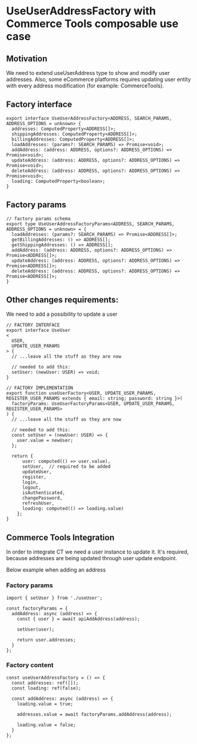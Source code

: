 # UseUserAddressFactory with Commerce Tools composable use case

## Motivation

We need to extend useUserAddress type to show and modify user addresses.
Also, some eCommerce platforms requires updating user entity with every address modification (for example: CommerceTools).

## Factory interface
```TS
export interface UseUserAddressFactory<ADDRESS, SEARCH_PARAMS, ADDRESS_OPTIONS = unknown> {
  addresses: ComputedProperty<ADDRESS[]>;
  shippingAddresses: ComputedProperty<ADDRESS[]>;
  billingAddresses: ComputedProperty<ADDRESS[]>;
  loadAddresses: (params?: SEARCH_PARAMS) => Promise<void>;
  addAddress: (address: ADDRESS, options?: ADDRESS_OPTIONS) => Promise<void>;
  updateAddress: (address: ADDRESS, options?: ADDRESS_OPTIONS) => Promise<void>;
  deleteAddress: (address: ADDRESS, options?: ADDRESS_OPTIONS) => Promise<void>;
  loading: ComputedProperty<boolean>;
}
```

## Factory params
```TS
// factory params schema
export type UseUserAddressFactoryParams<ADDRESS, SEARCH_PARAMS, ADDRESS_OPTIONS = unknown> = {
  loadAddresses: (params?: SEARCH_PARAMS) => Promise<ADDRESS[]>;
  getBillingAddresses: () => ADDRESS[];
  getShippingAddresses: () => ADDRESS[];
  addAddress: (address: ADDRESS, options?: ADDRESS_OPTIONS) => Promise<ADDRESS[]>;
  updateAddress: (address: ADDRESS, options?: ADDRESS_OPTIONS) => Promise<ADDRESS[]>;
  deleteAddress: (address: ADDRESS, options?: ADDRESS_OPTIONS) => Promise<ADDRESS[]>;
}
```

##  Other changes requirements:
We need to add a possibility to update a user
```TS
// FACTORY INTERFACE
export interface UseUser
<
  USER,
  UPDATE_USER_PARAMS
> {
  // ...leave all the stuff as they are now

  // needed to add this:
  setUser: (newUser: USER) => void;
}
```

```TS
// FACTORY IMPLEMENTATION
export function useUserFactory<USER, UPDATE_USER_PARAMS, REGISTER_USER_PARAMS extends { email: string; password: string }>(
  factoryParams: UseUserFactoryParams<USER, UPDATE_USER_PARAMS, REGISTER_USER_PARAMS>
) {
  // ...leave all the stuff as they are now

  // needed to add this:
  const setUser = (newUser: USER) => {
    user.value = newUser;
  };

  return {
      user: computed(() => user.value),
      setUser,  // required to be added
      updateUser,
      register,
      login,
      logout,
      isAuthenticated,
      changePassword,
      refreshUser,
      loading: computed(() => loading.value)
    };
}
```

## Commerce Tools Integration
In order to integrate CT we need a user instance to update it. It's required, because addresses are being updated through user update endpoint.

Below example when adding an address

### Factory params
```TS
import { setUser } from './useUser';

const factoryParams = {
  addAddress: async (address) => {
    const { user } = await apiAddAddress(address);

    setUser(user);

    return user.addresses;
  }
};
```

### Factory content
```TS
const useUserAddressFactory = () => {
  const addresses: ref([]);
  const loading: ref(false);

  const addAddress: async (address) => {
    loading.value = true;

    addresses.value = await factoryParams.addAddress(address);

    loading.value = false;
  }
};
```
